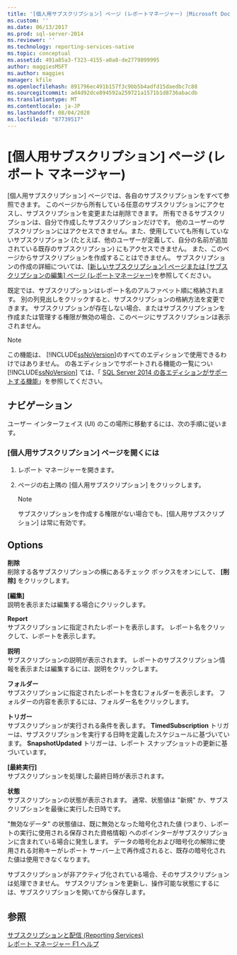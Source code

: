 ```yaml
---
title: '[個人用サブスクリプション] ページ (レポートマネージャー) |Microsoft Docs'
ms.custom: ''
ms.date: 06/13/2017
ms.prod: sql-server-2014
ms.reviewer: ''
ms.technology: reporting-services-native
ms.topic: conceptual
ms.assetid: 491a85a3-f323-4155-a0a8-de2779899995
author: maggiesMSFT
ms.author: maggies
manager: kfile
ms.openlocfilehash: 891796ec491b157f3c9bb5b4adfd15daedbc7c88
ms.sourcegitcommit: ad4d92dce894592a259721a1571b1d8736abacdb
ms.translationtype: MT
ms.contentlocale: ja-JP
ms.lasthandoff: 08/04/2020
ms.locfileid: "87739517"
---
```

# <a name="my-subscriptions-page-report-manager"></a>[個人用サブスクリプション] ページ (レポート マネージャー)
  [個人用サブスクリプション] ページでは、各自のサブスクリプションをすべて参照できます。 このページから所有している任意のサブスクリプションにアクセスし、サブスクリプションを変更または削除できます。 所有できるサブスクリプションは、自分で作成したサブスクリプションだけです。 他のユーザーのサブスクリプションにはアクセスできません。また、使用していても所有していないサブスクリプション (たとえば、他のユーザーが定義して、自分の名前が追加されている既存のサブスクリプション) にもアクセスできません。 また、このページからサブスクリプションを作成することはできません。 サブスクリプションの作成の詳細については、[[新しいサブスクリプション] ページまたは [サブスクリプションの編集] ページ &#40;レポートマネージャー&#41;](../../2014/reporting-services/new-subscription-or-edit-subscription-page-report-manager.md)を参照してください。  
  
 既定では、サブスクリプションはレポート名のアルファベット順に格納されます。 別の列見出しをクリックすると、サブスクリプションの格納方法を変更できます。 サブスクリプションが存在しない場合、またはサブスクリプションを作成または管理する権限が無効の場合、このページにサブスクリプションは表示されません。  
  
> [!NOTE]  
>  この機能は、 [!INCLUDE[ssNoVersion](../includes/ssnoversion-md.md)]のすべてのエディションで使用できるわけではありません。 の各エディションでサポートされる機能の一覧につい [!INCLUDE[ssNoVersion](../includes/ssnoversion-md.md)] ては、「 [SQL Server 2014 の各エディションがサポートする機能](../../2014/getting-started/features-supported-by-the-editions-of-sql-server-2014.md)」を参照してください。  
  
## <a name="navigation"></a>ナビゲーション  
 ユーザー インターフェイス (UI) のこの場所に移動するには、次の手順に従います。  
  
### <a name="to-open-the-my-subscriptions-page"></a>[個人用サブスクリプション] ページを開くには  
  
1.  レポート マネージャーを開きます。  
  
2.  ページの右上隅の [個人用サブスクリプション] をクリックします。  
  
    > [!NOTE]  
    >  サブスクリプションを作成する権限がない場合でも、[個人用サブスクリプション] は常に有効です。  
  
## <a name="options"></a>Options  
 **削除**  
 削除する各サブスクリプションの横にあるチェック ボックスをオンにして、 **[削除]** をクリックします。  
  
 **[編集]**  
 説明を表示または編集する場合にクリックします。  
  
 **Report**  
 サブスクリプションに指定されたレポートを表示します。 レポート名をクリックして、レポートを表示します。  
  
 **説明**  
 サブスクリプションの説明が表示されます。 レポートのサブスクリプション情報を表示または編集するには、説明をクリックします。  
  
 **フォルダー**  
 サブスクリプションに指定されたレポートを含むフォルダーを表示します。 フォルダーの内容を表示するには、フォルダー名をクリックします。  
  
 **トリガー**  
 サブスクリプションが実行される条件を表します。 **TimedSubscription** トリガーは、サブスクリプションを実行する日時を定義したスケジュールに基づいています。 **SnapshotUpdated** トリガーは、レポート スナップショットの更新に基づいています。  
  
 **[最終実行]**  
 サブスクリプションを処理した最終日時が表示されます。  
  
 **状態**  
 サブスクリプションの状態が表示されます。 通常、状態値は "新規" か、サブスクリプションを最後に実行した日時です。  
  
 "無効なデータ" の状態値は、既に無効となった暗号化された値 (つまり、レポートの実行に使用される保存された資格情報) へのポインターがサブスクリプションに含まれている場合に発生します。 データの暗号化および暗号化の解除に使用される対称キーがレポート サーバー上で再作成されると、既存の暗号化された値は使用できなくなります。  
  
 サブスクリプションが非アクティブ化されている場合、そのサブスクリプションは処理できません。 サブスクリプションを更新し、操作可能な状態にするには、サブスクリプションを開いてから保存します。  
  
## <a name="see-also"></a>参照  
 [サブスクリプションと配信 &#40;Reporting Services&#41;](subscriptions/subscriptions-and-delivery-reporting-services.md)   
 [レポート マネージャー F1 ヘルプ](../../2014/reporting-services/report-manager-f1-help.md)  
  
  
